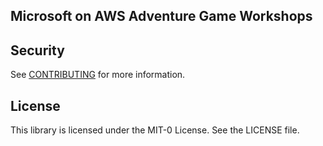 ## Microsoft on AWS Adventure Game Workshops

## Security

See [CONTRIBUTING](CONTRIBUTING.md#security-issue-notifications) for more information.

## License

This library is licensed under the MIT-0 License. See the LICENSE file.

